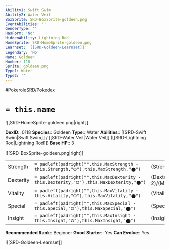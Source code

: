 ```yaml
---
Ability1: Swift Swim
Ability2: Water Veil
BoxSprite: SRD-BoxSprite-goldeen.png
EventAbilities: ''
GenderType: ''
HasForm: 'No'
HiddenAbility: Lightning Rod
HomeSprite: SRD-HomeSprite-goldeen.png
Learnset: '[[SRD-Goldeen-Learnset]]'
Legendary: 'No'
Name: Goldeen
Number: 118
Sprite: goldeen.png
Type1: Water
Type2: ''
---
```


#PokeroleSRD/Pokedex

# `= this.name`

![[SRD-HomeSprite-goldeen.png|right]]

**DexID**:: 0118
**Species**:: Goldeen
**Type**:: Water
**Abilities**:: [[SRD-Swift Swim|Swift Swim]] / [[SRD-Water Veil|Water Veil]] ([[SRD-Lightning Rod|Lightning Rod]])
**Base HP**:: 3

![[SRD-BoxSprite-goldeen.png|right]]

|           |                                                                                        |                                          |
| --------- | -------------------------------------------------------------------------------------- | ---------------------------------------- |
| Strength  | `= padleft(padright("",this.MaxStrength - this.Strength,"⭘"),this.MaxStrength,"⬤")`    | (Strength::2)/(MaxStrength::4)   |
| Dexterity | `= padleft(padright("",this.MaxDexterity - this.Dexterity,"⭘"),this.MaxDexterity,"⬤")` | (Dexterity:: 2)/(MaxDexterity::4) |
| Vitality  | `= padleft(padright("",this.MaxVitality - this.Vitality,"⭘"),this.MaxVitality,"⬤")`    | (Vitality::2)/(MaxVitality::4)   |
| Special   | `= padleft(padright("",this.MaxSpecial - this.Special,"⭘"),this.MaxSpecial,"⬤")`       | (Special::1)/(MaxSpecial::3)     |
| Insight   | `= padleft(padright("",this.MaxInsight - this.Insight,"⭘"),this.MaxInsight,"⬤")`       | (Insight::2)/(MaxInsight::4)     |

**Recommended Rank**:: Beginner
**Good Starter**:: Yes
**Can Evolve**:: Yes

![[SRD-Goldeen-Learnset]]